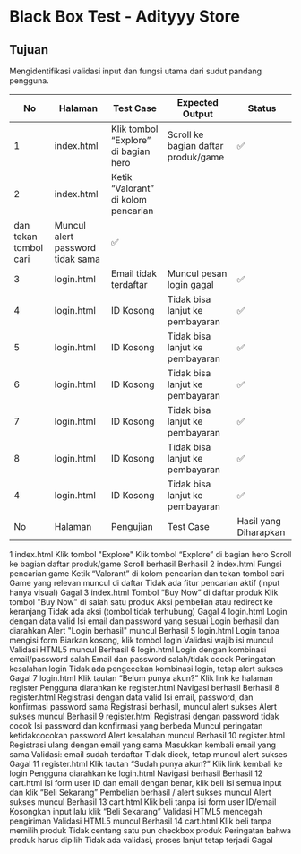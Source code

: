 # Black Box Test - Adityyy Store

## Tujuan
Mengidentifikasi validasi input dan fungsi utama dari sudut pandang pengguna.

| No | Halaman        |  Test Case                           | Expected Output                     | Status |
|----|----------------|--------------------------------------|-------------------------------------|--------|
| 1  | index.html     | Klik tombol “Explore” di bagian hero | Scroll ke bagian daftar produk/game | ✅     |
| 2  | index.html     | Ketik “Valorant” di kolom pencarian 
                        dan tekan tombol cari                | Muncul alert password tidak sama  | ✅     |
| 3  | login.html     | Email tidak terdaftar                | Muncul pesan login gagal          | ✅     |
| 4  | login.html     | ID Kosong                            | Tidak bisa lanjut ke pembayaran   | ✅     |
| 5  | login.html     | ID Kosong                            | Tidak bisa lanjut ke pembayaran   | ✅     |
| 6  | login.html     | ID Kosong                            | Tidak bisa lanjut ke pembayaran   | ✅     |
| 7  | login.html     | ID Kosong                            | Tidak bisa lanjut ke pembayaran   | ✅     |
| 8  | login.html     | ID Kosong                            | Tidak bisa lanjut ke pembayaran   | ✅     |
| 4  | login.html     | ID Kosong                            | Tidak bisa lanjut ke pembayaran   | ✅     |
| No|Halaman	|Pengujian|	Test Case|	Hasil yang Diharapkan|	Hasil Pengujian|	Kesimpulan|
1	index.html	Klik tombol "Explore"	Klik tombol “Explore” di bagian hero	Scroll ke bagian daftar produk/game	Scroll berhasil	Berhasil
2	index.html	Fungsi pencarian game	Ketik “Valorant” di kolom pencarian dan tekan tombol cari	Game yang relevan muncul di daftar	Tidak ada fitur pencarian aktif (input hanya visual)	Gagal
3	index.html	Tombol “Buy Now” di daftar produk	Klik tombol "Buy Now" di salah satu produk	Aksi pembelian atau redirect ke keranjang	Tidak ada aksi (tombol tidak terhubung)	Gagal
4	login.html	Login dengan data valid	Isi email dan password yang sesuai	Login berhasil dan diarahkan	Alert "Login berhasil" muncul	Berhasil
5	login.html	Login tanpa mengisi form	Biarkan kosong, klik tombol login	Validasi wajib isi muncul	Validasi HTML5 muncul	Berhasil
6	login.html	Login dengan kombinasi email/password salah	Email dan password salah/tidak cocok	Peringatan kesalahan login	Tidak ada pengecekan kombinasi login, tetap alert sukses	Gagal
7	login.html	Klik tautan “Belum punya akun?”	Klik link ke halaman register	Pengguna diarahkan ke register.html	Navigasi berhasil	Berhasil
8	register.html	Registrasi dengan data valid	Isi email, password, dan konfirmasi password sama	Registrasi berhasil, muncul alert sukses	Alert sukses muncul	Berhasil
9	register.html	Registrasi dengan password tidak cocok	Isi password dan konfirmasi yang berbeda	Muncul peringatan ketidakcocokan password	Alert kesalahan muncul	Berhasil
10	register.html	Registrasi ulang dengan email yang sama	Masukkan kembali email yang sama	Validasi: email sudah terdaftar	Tidak dicek, tetap muncul alert sukses	Gagal
11	register.html	Klik tautan “Sudah punya akun?”	Klik link kembali ke login	Pengguna diarahkan ke login.html	Navigasi berhasil	Berhasil
12	cart.html	Isi form user ID dan email dengan benar, klik beli	Isi semua input dan klik “Beli Sekarang”	Pembelian berhasil / alert sukses muncul	Alert sukses muncul	Berhasil
13	cart.html	Klik beli tanpa isi form user ID/email	Kosongkan input lalu klik “Beli Sekarang”	Validasi HTML5 mencegah pengiriman	Validasi HTML5 muncul	Berhasil
14	cart.html	Klik beli tanpa memilih produk	Tidak centang satu pun checkbox produk	Peringatan bahwa produk harus dipilih	Tidak ada validasi, proses lanjut tetap terjadi	Gagal
